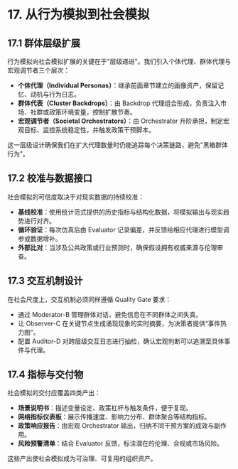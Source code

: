 # 17. 从行为模拟到社会模拟

## 17.1 群体层级扩展
行为模拟向社会模拟扩展的关键在于"层级递进"。我们引入个体代理、群体代理与宏观调节者三个层次：
- **个体代理（Individual Personas）**：继承前面章节建立的画像资产，保留记忆、动机与行为日志。
- **群体代表（Cluster Backdrops）**：由 Backdrop 代理组合形成，负责注入市场、社群或政策环境变量，控制扩散节奏。
- **宏观调节者（Societal Orchestrators）**：由 Orchestrator 升阶承担，制定宏观目标、监控系统稳定性，并触发政策干预脚本。

这一层级设计确保我们在扩大代理数量时仍能追踪每个决策链路，避免"黑箱群体行为"。

## 17.2 校准与数据接口
社会模拟的可信度取决于对现实数据的持续校准：
- **基线校准**：使用统计范式提供的历史指标与结构化数据，将模拟输出与现实趋势进行对齐。
- **循环验证**：每次仿真后由 Evaluator 记录偏差，并反馈给相应代理进行模型调参或数据增补。
- **外部比对**：当涉及公共政策或行业预测时，确保假设拥有权威来源与伦理审查。

## 17.3 交互机制设计
在社会尺度上，交互机制必须同样遵循 Quality Gate 要求：
- 通过 Moderator-B 管理群体对话，避免信息在不同群体之间失真。
- 让 Observer-C 在关键节点生成涌现现象的实时摘要，为决策者提供“事件热力图”。
- 配置 Auditor-D 对跨层级交互日志进行抽检，确认宏观判断可以追溯至具体事件与代理。

## 17.4 指标与交付物
社会模拟的交付应覆盖四类产出：
- **场景说明书**：描述变量设定、政策杠杆与触发条件，便于复现。
- **网络指标仪表板**：展示传播速度、影响力分布、群体聚合等结构指标。
- **政策响应报告**：由宏观 Orchestrator 输出，归纳不同干预方案的成效与副作用。
- **风险预警清单**：结合 Evaluator 反馈，标注潜在的伦理、合规或市场风险。

这些产出使社会模拟成为可治理、可复用的组织资产。
